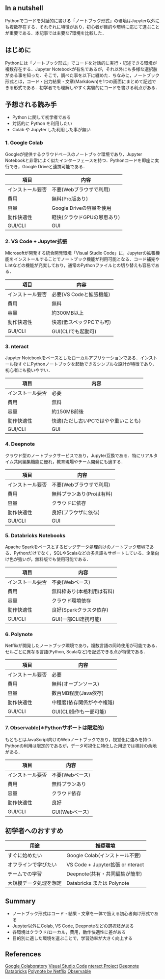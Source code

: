 
## In a nutshell

Pythonでコードを対話的に書ける「ノートブック形式」の環境はJupyter以外にも複数存在する．それぞれに特徴があり，初心者が目的や環境に応じて選ぶことが重要である．本記事では主要な7環境を比較した．


## はじめに
Pythonには「ノートブック形式」でコードを対話的に実行・記述できる環境が複数存在する．Jupyter Notebookが有名であるが，それ以外にも多様な選択肢がある事を知った．そこで，調べた事を以下に纏めた．ちなみに，ノートブック形式とは，コード・出力結果・文章(Markdown)を1つの画面にまとめて記述できる形式である．初学者でも理解しやすく実験的にコードを書ける利点がある．



## 予想される読み手
 - Python に関して初学者である
 - 対話的に Python を利用したい
 - Colab や Jupyter した利用した事が無い
 


### 1. Google Colab
Googleが提供するクラウドベースのノートブック環境であり，Jupyter Notebookと非常によく似たインターフェースを持つ．Pythonコードを即座に実行でき，Google Driveと連携可能である．

| 項目 | 内容 |
|------|------|
| インストール要否 | 不要(Webブラウザで利用) |
| 費用 | 無料(Pro版あり) |
| 容量 | Google Driveの容量を使用 |
| 動作快適性 | 軽快(クラウドGPUの恩恵あり) |
| GUI/CLI | GUI |


### 2. VS Code + Jupyter拡張  
Microsoftが開発する統合開発環境「Visual Studio Code」に，Jupyterの拡張機能をインストールすることでノートブック機能が利用可能となる．コード補完やLintなどの機能が充実しており，通常のPythonファイルとの切り替えも容易である．

| 項目 | 内容 |
|------|------|
| インストール要否 | 必要(VS Codeと拡張機能) |
| 費用 | 無料 |
| 容量 | 約300MB以上 |
| 動作快適性 | 快適(低スペックPCでも可) |
| GUI/CLI | GUI(CLIでも起動可) |


### 3. nteract  
Jupyter Notebookをベースとしたローカルアプリケーションである．インストール後すぐにPythonノートブックを起動できるシンプルな設計が特徴であり，初心者にも扱いやすい．

| 項目 | 内容 |
|------|------|
| インストール要否 | 必要 |
| 費用 | 無料 |
| 容量 | 約150MB前後 |
| 動作快適性 | 快適(ただし古いPCではやや重いことも) |
| GUI/CLI | GUI |


### 4. Deepnote  
クラウド型のノートブックサービスであり，Jupyter互換である．特にリアルタイム共同編集機能に優れ，教育現場やチーム開発にも適する．

| 項目 | 内容 |
|------|------|
| インストール要否 | 不要(Webブラウザで利用) |
| 費用 | 無料プランあり(Proは有料) |
| 容量 | クラウドに依存 |
| 動作快適性 | 良好(ブラウザに依存) |
| GUI/CLI | GUI |


### 5. Databricks Notebooks
Apache Sparkをベースとするビッグデータ処理向けのノートブック環境である．Pythonだけでなく，SQLやScalaなどの多言語もサポートしている．企業向け色が強いが，無料版でも使用可能である．

| 項目 | 内容 |
|------|------|
| インストール要否 | 不要(Webベース) |
| 費用 | 無料枠あり(本格利用は有料) |
| 容量 | クラウド環境依存 |
| 動作快適性 | 良好(Sparkクラスタ依存) |
| GUI/CLI | GUI(一部CLI連携可能) |


### 6. Polynote  
Netflixが開発したノートブック環境であり，複数言語の同時使用が可能である．セルごとに異なる言語(Python, Scalaなど)を記述できる点が特徴である．

| 項目 | 内容 |
|------|------|
| インストール要否 | 必要 |
| 費用 | 無料(オープンソース) |
| 容量 | 数百MB程度(Java依存) |
| 動作快適性 | 中程度(依存関係がやや複雑) |
| GUI/CLI | GUI(CLI操作も一部可能) |


### 7. Observable(※Pythonサポートは限定的)
もともとはJavaScript向けのWebノートブックであり，視覚化に強みを持つ．Pythonの利用は限定的であるが，データ可視化に特化した用途では検討の余地がある．

| 項目 | 内容 |
|------|------|
| インストール要否 | 不要(Webベース) |
| 費用 | 無料プランあり |
| 容量 | クラウド依存 |
| 動作快適性 | 良好 |
| GUI/CLI | GUI(Webベース) |


## 初学者へのおすすめ

| 用途 | 推奨環境 |
|------|----------|
| すぐに始めたい | Google Colab(インストール不要) |
| オフラインで学びたい | VS Code + Jupyter拡張 or nteract |
| チームでの学習 | Deepnote(共有・共同編集が簡単) |
| 大規模データ処理を想定 | Databricks または Polynote |


## Summary

 - ノートブック形式はコード・結果・文章を一体で扱える初心者向け形式である
 - Jupyter以外にColab, VS Code, Deepnoteなどの選択肢がある
 - 各環境はクラウド/ローカル，費用，動作快適性に差がある
 - 目的別に適した環境を選ぶことで，学習効率が大きく向上する


## References

[Google Colaboratory](https://colab.research.google.com/)
[Visual Studio Code](https://code.visualstudio.com/)
[nteract Project](https://nteract.io/)
[Deepnote](https://deepnote.com/)
[Databricks](https://databricks.com/)
[Polynote by Netflix](https://polynote.org/)
[Observable](https://observablehq.com/)

